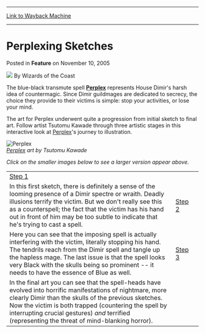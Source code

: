
---
[Link to Wayback Machine](https://web.archive.org/web/20220128220001/https://magic.wizards.com/en/articles/archive/feature/perplexing-sketches-2005-11-10)

[_metadata_:wayback_url]:- "https://magic.wizards.com/en/articles/archive/feature/perplexing-sketches-2005-11-10"
[_metadata_:wayback_raw_url]:- "https://web.archive.org/web/20220128220001id_/https://magic.wizards.com/en/articles/archive/feature/perplexing-sketches-2005-11-10"
[_metadata_:wayback_capture_timestamp]:- "2022-01-28 22:00:01+00:00"
[_metadata_:description]:- "The blue-black transmute spell Perplex represents House Dimir's harsh idea of countermagic. Since Dimir guildmages are dedicated to secrecy, the choice they provide to their victims is simple: stop your activities, or lose your mind. The art for Perplex underwent quite a progression from initial sketch to final art. Follow artist Tsutomu Kawade through three artistic stages in"
[_metadata_:generator]:- "Drupal 7 (http://drupal.org)"
[_metadata_:publish_date]:- "2005-11-10"
---


Perplexing Sketches
===================



 Posted in **Feature**
 on November 10, 2005 






![](https://media.magic.wizards.com/styles/auth_small/public/images/person/wizards_author.jpg)
By Wizards of the Coast












The blue-black transmute spell **[Perplex](https://gatherer.wizards.com/Pages/Card/Details.aspx?name=Perplex)** represents House Dimir's harsh idea of countermagic. Since Dimir guildmages are dedicated to secrecy, the choice they provide to their victims is simple: stop your activities, or lose your mind.


The art for Perplex underwent quite a progression from initial sketch to final art. Follow artist Tsutomu Kawade through three artistic stages in this interactive look at [Perplex](https://gatherer.wizards.com/Pages/Card/Details.aspx?name=Perplex)'s journey to illustration.



![Perplex](https://media.magic.wizards.com/image_legacy_migration/magic/images/mtgcom/arcana300/Perplex1.jpg)  
*[Perplex](https://gatherer.wizards.com/Pages/Card/Details.aspx?name=Perplex) art by Tsutomu Kawade*


*Click on the smaller images below to see a larger version appear above.*




|  |  |  |
| --- | --- | --- |
| [Step 1](#image)
 In this first sketch, there is definitely a sense of the looming presence of a Dimir spectre or wraith. Deadly illusions terrify the victim. But we don't really see this as a counterspell; the fact that the victim has his hand out in front of him may be too subtle to indicate that he's trying to cast a spell. | [Step 2](#image)
 Here you can see that the imposing spell is actually interfering with the victim, literally stopping his hand. The tendrils reach from the Dimir spell and tangle up the hapless mage. The last issue is that the spell looks very Black with the skulls being so prominent -- it needs to have the essence of Blue as well. | [Step 3](#image)
 In the final art you can see that the spell-heads have evolved into horrific manifestations of nightmare, more clearly Dimir than the skulls of the previous sketches. Now the victim is both trapped (countering the spell by interrupting crucial gestures) *and* terrified (representing the threat of mind-blanking horror). |







